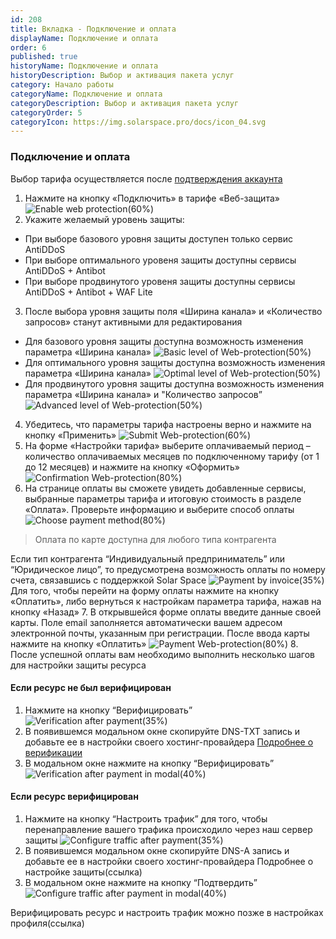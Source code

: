 ```yaml
---
id: 208
title: Вкладка - Подключение и оплата
displayName: Подключение и оплата
order: 6
published: true
historyName: Подключение и оплата
historyDescription: Выбор и активация пакета услуг
category: Начало работы
categoryName: Подключение и оплата
categoryDescription: Выбор и активация пакета услуг
categoryOrder: 5
categoryIcon: https://img.solarspace.pro/docs/icon_04.svg
---
```


### Подключение и оплата
Выбор тарифа осуществляется после [подтверждения аккаунта]([243])

1. Нажмите на кнопку «Подключить» в тарифе «Веб-защита»
![Enable web protection(60%)](https://img.solarspace.pro/docs/enable-web-protection.jpg "Подключение Веб-защиты")
2. Укажите желаемый уровень защиты:
- При выборе базового уровня защиты доступен только сервис AntiDDoS
- При выборе оптимального уровеня защиты доступны сервисы AntiDDoS + Antibot
- При выборе продвинутого уровеня защиты доступны сервисы AntiDDoS + Antibot + WAF Lite
3. После выбора уровня защиты поля «Ширина канала» и «Количество запросов» станут активными для редактирования
- Для базового уровня защиты доступна возможность изменения параметра «Ширина канала»
![Basic level of Web-protection(50%)](https://img.solarspace.pro/docs/basic-level-of-protection.jpg "Базовый уровень защиты")
- Для оптимального уровня защиты доступна возможность изменения параметра «Ширина канала»
![Optimal level of Web-protection(50%)](https://img.solarspace.pro/docs/optimal-level-of-protection.jpg "Оптимальный уровень защиты")
- Для продвинутого уровня защиты доступна возможность изменения параметра «Ширина канала» и "Количество запросов”
![Advanced level of Web-protection(50%)](https://img.solarspace.pro/docs/advanced-level-of-protection.jpg "Продвинутый уровень защиты")
4. Убедитесь, что параметры тарифа настроены верно и нажмите на кнопку «Применить»
![Submit Web-protection(60%)](https://img.solarspace.pro/docs/submit-web-protection.jpg "Сохранить параметры Веб-защиты")
5. На форме «Настройки тарифа» выберите оплачиваемый период – количество оплачиваемых месяцев по подключенному тарифу (от 1 до 12 месяцев) и нажмите на кнопку «Оформить»
![Confirmation Web-protection(80%)](https://img.solarspace.pro/docs/confirmation-web-protection.jpg "Оформить Веб-защиту")
6. На странице оплаты вы сможете увидеть добавленные сервисы, выбранные параметры тарифа и итоговую стоимость в разделе «Оплата». Проверьте информацию и выберите способ оплаты
![Choose payment method(80%)](https://img.solarspace.pro/docs/choose-payment-method.jpg "Выбор метода оплаты")
> Оплата по карте доступна для любого типа контрагента

Если тип контрагента “Индивидуальный предприниматель” или “Юридическое лицо”, то предусмотрена возможность оплаты по номеру счета, связавшись с поддержкой Solar Space
![Payment by invoice(35%)](https://img.solarspace.pro/docs/payment-by-invoice.jpg "Оплата по номеру счета")
Для того, чтобы перейти на форму оплаты нажмите на кнопку «Оплатить», либо вернуться к настройкам параметра тарифа, нажав на кнопку «Назад»
7. В открывшейся форме оплаты введите данные своей карты. Поле email заполняется автоматически вашем адресом электронной почты, указанным при регистрации. После ввода карты нажмите на кнопку «Оплатить»
![Payment Web-protection(80%)](https://img.solarspace.pro/docs/payment-web-protection.jpg "Оплата Веб-защиты")
8. После успешной оплаты вам необходимо выполнить несколько шагов для настройки защиты ресурса

#### Если ресурс не был верифицирован
1. Нажмите на кнопку “Верифицировать”
![Verification after payment(35%)](https://img.solarspace.pro/docs/verification-after-payment.jpg "Верификация после оплаты")
2. В появившемся модальном окне скопируйте DNS-TXT запись и добавьте ее в настройки своего хостинг-провайдера
[Подробнее о верификации]([206])
3. В модальном окне нажмите на кнопку “Верифицировать”
![Verification after payment in modal(40%)](https://img.solarspace.pro/docs/verification-after-payment-in-modal.jpg "Верификация после оплаты в модальном окне")
 
#### Если ресурс верифицирован
1. Нажмите на кнопку “Настроить трафик” для того, чтобы перенаправление вашего трафика происходило через наш сервер защиты
![Сonfigure traffic after payment(35%)](https://img.solarspace.pro/docs/configure-traffic-after-payment.jpg "Настройка трафика после оплаты")
2. В появившемся модальном окне скопируйте DNS-A запись и добавьте ее в настройки своего хостинг-провайдера
Подробнее о настройке защиты(ссылка)
3. В модальном окне нажмите на кнопку “Подтвердить”
![Configure traffic after payment in modal(40%)](https://img.solarspace.pro/docs/configure-traffic-after-payment-in-modal.jpg "Настройка трафика после оплаты в модальном окне")

Верифицировать ресурс и настроить трафик можно позже в настройках профиля(ссылка)

